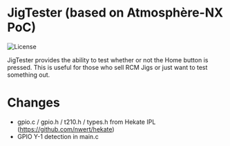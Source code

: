 JigTester (based on Atmosphère-NX PoC)
=====

![License](https://img.shields.io/badge/License-GPLv2-blue.svg)

JigTester provides the ability to test whether or not the Home button is pressed.
This is useful for those who sell RCM Jigs or just want to test something out.

Changes
=====

- gpio.c / gpio.h / t210.h / types.h from Hekate IPL (https://github.com/nwert/hekate)
- GPIO Y-1 detection in main.c
